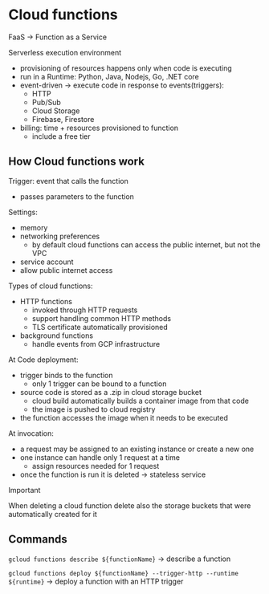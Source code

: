 # Cloud functions

FaaS -> Function as a Service

Serverless execution environment

- provisioning of resources happens only when code is executing
- run in a Runtime: Python, Java, Nodejs, Go, .NET core
- event-driven -> execute code in response to events(triggers):
  - HTTP
  - Pub/Sub
  - Cloud Storage
  - Firebase, Firestore
- billing: time + resources provisioned to function
  - include a free tier

## How Cloud functions work

Trigger: event that calls the function

- passes parameters to the function

Settings:

- memory
- networking preferences
  - by default cloud functions can access the public internet, but not the VPC
- service account
- allow public internet access

Types of cloud functions:

- HTTP functions
  - invoked through HTTP requests
  - support handling common HTTP methods
  - TLS certificate automatically provisioned
- background functions
  - handle events from GCP infrastructure

At Code deployment:

- trigger binds to the function
  - only 1 trigger can be bound to a function
- source code is stored as a .zip in cloud storage bucket
  - cloud build automatically builds a container image from that code
  - the image is pushed to cloud registry
- the function accesses the image when it needs to be executed

At invocation:

- a request may be assigned to an existing instance or create a new one
- one instance can handle only 1 request at a time
  - assign resources needed for 1 request
- once the function is run it is deleted -> stateless service

> [!IMPORTANT]
> When deleting a cloud function delete also the storage buckets that were automatically created for it

## Commands

`gcloud functions describe ${functionName}` -> describe a function

`gcloud functions deploy ${functionName} --trigger-http --runtime ${runtime}` -> deploy a function with an HTTP trigger